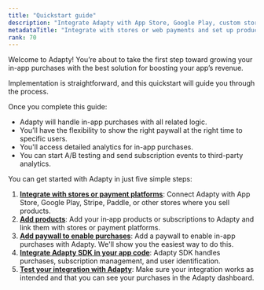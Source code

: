 ```yaml
---
title: "Quickstart guide"
description: "Integrate Adapty with App Store, Google Play, custom stores, Stripe, and Paddle."
metadataTitle: "Integrate with stores or web payments and set up products | Adapty Docs"
rank: 70
---
```


Welcome to Adapty! You’re about to take the first step toward growing your in-app purchases with the best solution for boosting your app’s revenue.

Implementation is straightforward, and this quickstart will guide you through the process.

Once you complete this guide:

- Adapty will handle in-app purchases with all related logic.
- You’ll have the flexibility to show the right paywall at the right time to specific users.
- You'll access detailed analytics for in-app purchases.
- You can start A/B testing and send subscription events to third-party analytics.

You can get started with Adapty in just five simple steps:

1. [**Integrate with stores or payment platforms**](integrate-payments.md): Connect Adapty with App Store, Google Play, Stripe, Paddle, or other stores where you sell products.
2. [**Add products**](quickstart-products.md): Add your in‑app products or subscriptions to Adapty and link them with stores or payment platforms.
3. [**Add paywall to enable purchases**](quickstart-paywalls.md): Add a paywall to enable in-app purchases with Adapty. We'll show you the easiest way to do this.
4. [**Integrate Adapty SDK in your app code**](quickstart-sdk.md): Adapty SDK handles purchases, subscription management, and user identification.
5. [**Test your integration with Adapty**](quickstart-test.md): Make sure your integration works as intended and that you can see your purchases in the Adapty dashboard.